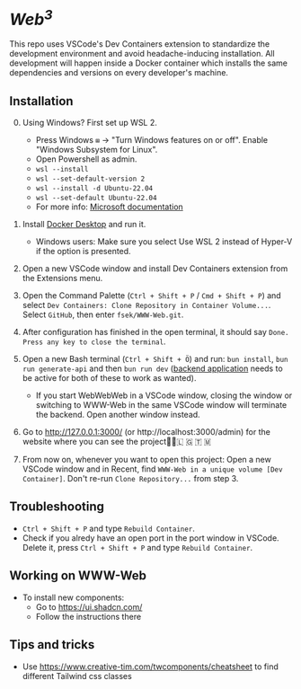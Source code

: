# <em>Web<sup>3</sup></em>

This repo uses VSCode's Dev Containers extension to standardize the development environment and avoid headache-inducing installation. All development will happen inside a Docker container which installs the same dependencies and versions on every developer's machine.

## Installation
0. Using Windows? First set up WSL 2.
    - Press Windows `⊞` -> "Turn Windows features on or off". Enable "Windows Subsystem for Linux".
    - Open Powershell as admin.
    - `wsl --install`  
    - `wsl --set-default-version 2`
    - `wsl --install -d Ubuntu-22.04`
    - `wsl --set-default Ubuntu-22.04`
    -  For more info: [Microsoft documentation](https://learn.microsoft.com/en-us/windows/wsl/install)

1. Install [Docker Desktop](https://www.docker.com/products/docker-desktop/) and run it.

    - Windows users: Make sure you select Use WSL 2 instead of Hyper-V if the option is presented.
 
2. Open a new VSCode window and install Dev Containers extension from the Extensions menu.
 
3. Open the Command Palette (`Ctrl + Shift + P` / `Cmd + Shift + P`) and select `Dev Containers: Clone Repository in Container Volume...`. Select `GitHub`, then enter `fsek/WWW-Web.git`.

4. After configuration has finished in the open terminal, it should say `Done. Press any key to close the terminal`. 

5. Open a new Bash terminal (`Ctrl + Shift + Ö`) and run: `bun install`, `bun run generate-api` and then `bun run dev` ([backend application](https://github.com/fsek/WebWebWeb) needs to be active for both of these to work as wanted).

    - If you start WebWebWeb in a VSCode window, closing the window or switching to WWW-Web in the same VSCode window will terminate the backend. Open another window instead.

6. Go to http://127.0.0.1:3000/ (or http://localhost:3000/admin) for the website where you can see the project🎉🥳🇱 🇬 🇹 🇲

7. From now on, whenever you want to open this project: Open a new VSCode window and in Recent, find `WWW-Web in a unique volume [Dev Container]`. Don't re-run `Clone Repository...` from step 3.

## Troubleshooting
- `Ctrl + Shift + P` and type `Rebuild Container`.
- Check if you alredy have an open port in the port window in VSCode. Delete it, press `Ctrl + Shift + P` and type `Rebuild Container`.

## Working on WWW-Web
- To install new components:
    - Go to https://ui.shadcn.com/
    - Follow the instructions there


## Tips and tricks
- Use https://www.creative-tim.com/twcomponents/cheatsheet to find different Tailwind css classes